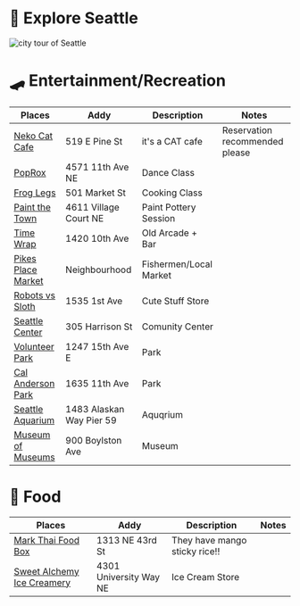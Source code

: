# 🌱 Explore Seattle

![city tour of Seattle](https://github.com/macyso12/explore-seattle/assets/75864321/13af8624-3cc6-4957-a2a8-c2b757215250)

# 🛹 Entertainment/Recreation
| Places | Addy | Description | Notes |
| --- | --- | --- | --- |
| [Neko Cat Cafe](https://nekocatcafe.com/) | 519 E Pine St | it's a CAT cafe | Reservation recommended please | 
| [PopRox](https://www.poproxdance.com/) | 4571 11th Ave NE | Dance Class |
| [Frog Legs](https://froglegskca.com/) | 501 Market St | Cooking Class |
| [Paint the Town](https://www.paintthetown.studio/) | 4611 Village Court NE | Paint Pottery Session |
| [Time Wrap](https://ramyunbar.com/) | 1420 10th Ave | Old Arcade + Bar
| [Pikes Place Market](https://www.pikeplacemarket.org/) | Neighbourhood | Fishermen/Local Market |
| [Robots vs Sloth](https://www.robotvsloth.com/) | 1535 1st Ave | Cute Stuff Store | 
| [Seattle Center](https://www.seattlecenter.com/) | 305 Harrison St | Comunity Center |
| [Volunteer Park](https://www.seattle.gov/parks/allparks/volunteer-park) | 1247 15th Ave E | Park |
| [Cal Anderson Park](https://www.calandersonpark.org/) | 1635 11th Ave | Park
| [Seattle Aquarium](https://www.seattleaquarium.org/) | 1483 Alaskan Way Pier 59 | Aquqrium |
| [Museum of Museums](https://www.museumofmuseums.com/) | 900 Boylston Ave | Museum |

# 🍱 Food
| Places | Addy | Description | Notes |
| --- | --- | --- | --- |
| [Mark Thai Food Box](http://www.markhomemadethai.com/) | 1313 NE 43rd St | They have mango sticky rice!! |
| [Sweet Alchemy Ice Creamery](http://sweetalchemyicecreamery.com/) | 4301 University Way NE | Ice Cream Store |

